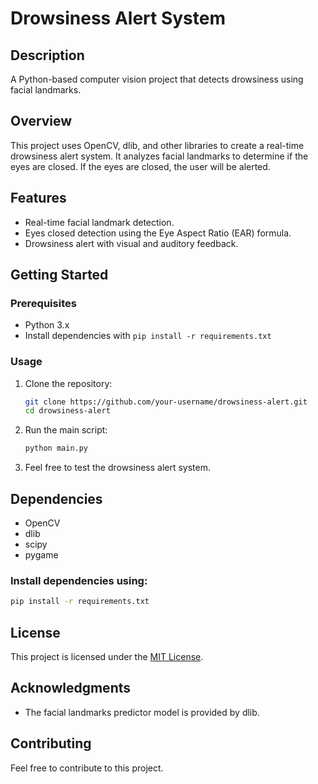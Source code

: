 # Drowsiness Alert System

## Description
A Python-based computer vision project that detects drowsiness using facial landmarks.

## Overview
This project uses OpenCV, dlib, and other libraries to create a real-time drowsiness alert system. It analyzes facial landmarks to determine if the eyes are closed. If the eyes are closed, the user will be alerted.

## Features
- Real-time facial landmark detection.
- Eyes closed detection using the Eye Aspect Ratio (EAR) formula.
- Drowsiness alert with visual and auditory feedback.

## Getting Started

### Prerequisites

- Python 3.x
- Install dependencies with `pip install -r requirements.txt`

### Usage

1. Clone the repository:
    ```bash
    git clone https://github.com/your-username/drowsiness-alert.git
    cd drowsiness-alert
    ```

2. Run the main script:
    ```bash
    python main.py
    ```

3. Feel free to test the drowsiness alert system.

## Dependencies
- OpenCV
- dlib
- scipy
- pygame

### Install dependencies using:
```bash
pip install -r requirements.txt
```

## License
This project is licensed under the [MIT License](https://github.com/darkogligorijevic/drowsiness-detection/blob/master/LICENSE).

## Acknowledgments
- The facial landmarks predictor model is provided by dlib.

## Contributing 
Feel free to contribute to this project.


